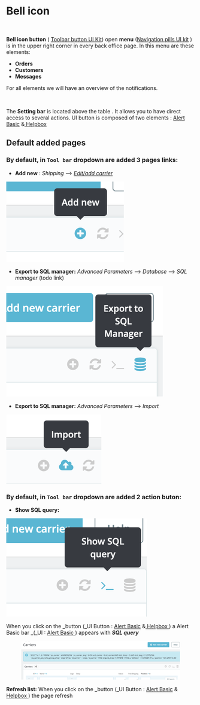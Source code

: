 # Bell icon

<figure><img src="../../../.gitbook/assets/Capture d’écran 2023-03-02 à 14.52.31.png" alt=""><figcaption></figcaption></figure>

**Bell icon button**  ( [Toolbar button UI Kit](https://build.prestashop-project.org/prestashop-ui-kit/?path=/story/buttons--toolbar)) open **menu** ([Navigation pills UI kit](https://build.prestashop-project.org/prestashop-ui-kit/?path=/story/navigation--navigation-pills) ) is in the upper right corner in every back office page. In this menu are these elements:

* **Orders**&#x20;
* **Customers**&#x20;
* **Messages**

For all elements we will have an overview of the notifications.&#x20;

<figure><img src="../../../.gitbook/assets/Capture d’écran 2023-03-02 à 10.43.44.png" alt=""><figcaption></figcaption></figure>

The **Setting bar** is located above the table . It allows you to have direct access to several actions. UI button is composed of two elements : [Alert Basic](https://build.prestashop-project.org/prestashop-ui-kit/?path=/docs/alerts--basics) &[ Helpbox  ](https://build.prestashop-project.org/prestashop-ui-kit/?path=/docs/helpbox--helpbox)



## **Default added pages**

### By default, in `Tool bar`  dropdown are added 3 pages links:

* **Add new** :  _Shipping_ --> [_Edit/add carrier_ ](https://app.gitbook.com/o/-MAz0PPl5s9ulE9xyliu/s/eRh5ljXXvELkmmdiRmg8/\~/changes/366/functional-documentation/ux-ui/back-office/improve/shipping/carrier-list-page/edit-add-carrier)

![](<../../../.gitbook/assets/image (5) (1).png>)

* **Export to SQL manager:** _Advanced Parameters_ --> _Database_ --> _SQL manager_ (todo link)

![](<../../../.gitbook/assets/image (1) (1) (1).png>)

* **Export to SQL manager:** _Advanced Parameters_ --> _Import_

![](<../../../.gitbook/assets/image (2) (8).png>)





### By default, in `Tool bar`  dropdown are added 2 action buton:

* **Show SQL query:**&#x20;

![](<../../../.gitbook/assets/image (3) (1) (3).png>)

When you click on the _button (_UI Button : [Alert Basic](https://build.prestashop-project.org/prestashop-ui-kit/?path=/docs/alerts--basics) &[ Helpbox  ](https://build.prestashop-project.org/prestashop-ui-kit/?path=/docs/helpbox--helpbox))  a Alert Basic bar _(_UI : [Alert Basic](https://build.prestashop-project.org/prestashop-ui-kit/?path=/docs/alerts--basics)[ ](https://build.prestashop-project.org/prestashop-ui-kit/?path=/docs/helpbox--helpbox))  appears with _**SQL query**_

<figure><img src="../../../.gitbook/assets/image (8) (1) (1).png" alt=""><figcaption></figcaption></figure>

**Refresh list:** When you click on the _button (_UI Button : [Alert Basic](https://build.prestashop-project.org/prestashop-ui-kit/?path=/docs/alerts--basics) &[ Helpbox  ](https://build.prestashop-project.org/prestashop-ui-kit/?path=/docs/helpbox--helpbox)) the page refresh&#x20;

